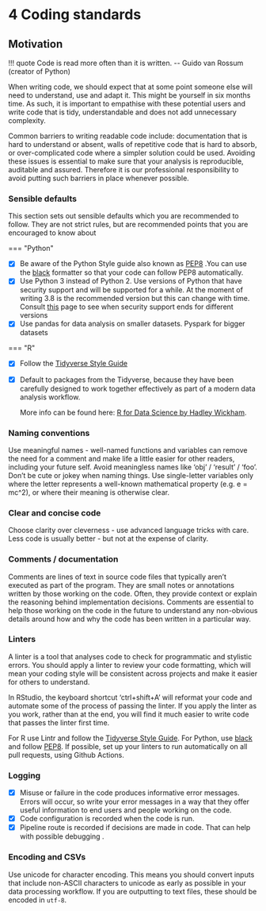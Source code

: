 # 4 Coding standards 

## Motivation

!!! quote
    Code is read more often than it is written.
    -- Guido van Rossum (creator of Python)


When writing code, we should expect that at some point someone else will need to understand, use and adapt it. This might be yourself in six months time. As such, it is important to empathise with these potential users and write code that is tidy, understandable and does not add unnecessary complexity.

Common barriers to writing readable code include: documentation that is hard to understand or absent, walls of repetitive code that is hard to absorb, or over-complicated code where a simpler solution could be used. Avoiding these issues is essential to make sure that your analysis is reproducible, auditable and assured. Therefore it is our professional responsibility to avoid putting such barriers in place whenever possible.

### Sensible defaults

This section sets out sensible defaults which you are recommended to follow. They are not strict rules, but are recommended points that
you are encouraged to know about

=== "Python"


- [x] Be aware of the Python Style guide also known as [PEP8](https://peps.python.org/pep-0008/) .You can use the [black](https://black.readthedocs.io/en/stable/) formatter so that your code can follow PEP8 automatically.
- [x] Use Python 3 instead of Python 2. Use versions of Python that have security support and will be supported for a while. At the moment of writing 3.8 is the recommended version but this can change with time. Consult [this](https://endoflife.date/python) page to see when security support ends for different versions
- [x] Use pandas for data analysis on smaller datasets. Pyspark for bigger datasets

=== "R"


- [x] Follow the [Tidyverse Style Guide](https://style.tidyverse.org/index.html)
- [x] Default to packages from the Tidyverse, because they have been carefully designed to work together 
  effectively as part of a modern data analysis workflow. 
  
  More info can be found here: [R for Data Science by Hadley Wickham](https://r4ds.had.co.nz). 
  

### Naming conventions

Use meaningful names - well-named functions and variables can remove the need for a comment and make life a 
little easier for other readers, including your future self. 
Avoid meaningless names like ‘obj’ / ‘result’ / ‘foo’.
Don’t be cute or jokey when naming things.
Use single-letter variables only where the letter represents a well-known mathematical property (e.g. e = mc^2), or where their meaning is otherwise clear.

### Clear and concise code

Choose clarity over cleverness - use advanced language tricks with care.
Less code is usually better - but not at the expense of clarity.


### Comments / documentation

Comments are lines of text in source code files that typically aren’t executed as part of the program. They are small notes or annotations written by those working on the code. Often, they provide context or explain the reasoning behind implementation decisions.
Comments are essential to help those working on the code in the future to understand any non-obvious details around how and why the code has been written in a particular way.

### Linters

A linter is a tool that analyses code to check for programmatic and stylistic errors. You should apply a linter to review your code formatting, which will mean your coding style will be consistent across projects and make it easier for others to understand.

In RStudio, the keyboard shortcut ‘ctrl+shift+A’ will reformat your code and automate some of the process of passing the linter. If you apply the linter as you work, rather than at the end, you will find it much easier to write code that passes the linter first time.

For R use Lintr and follow the [Tidyverse Style Guide](https://style.tidyverse.org/index.html).
For Python, use [black](https://github.com/psf/black) and follow [PEP8](https://peps.python.org/pep-0008/).
If possible, set up your linters to run automatically on all pull requests, using Github Actions.

### Logging

- [x] Misuse or failure in the code produces informative error messages. Errors will occur, so write your error messages in a way that they offer useful information to end users and people working on the code.
- [x] Code configuration is recorded when the code is run.
- [x] Pipeline route is recorded if decisions are made in code. That can help with possible debugging .

### Encoding and CSVs	

Use unicode for character encoding. This means you should convert inputs that include non-ASCII characters to unicode as early as possible in your data processing workflow. If you are outputting to text files, these should be encoded in `utf-8`.

